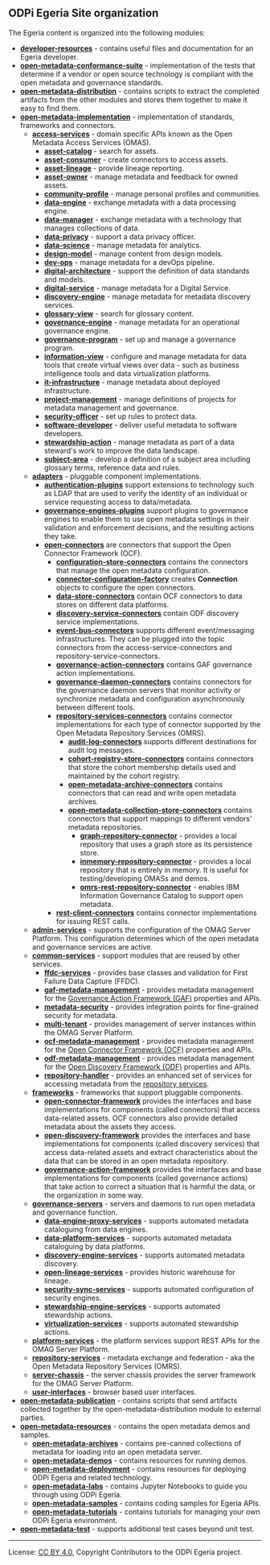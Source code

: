 <!-- SPDX-License-Identifier: CC-BY-4.0 -->
<!-- Copyright Contributors to the ODPi Egeria project. -->


## ODPi Egeria Site organization
  
The Egeria content is organized into the following modules:

* **[developer-resources](developer-resources)** - contains useful files and documentation for an Egeria developer.
* **[open-metadata-conformance-suite](open-metadata-conformance-suite)** - implementation of the tests that determine if a vendor or open source technology is compliant with the open metadata and governance standards.
* **[open-metadata-distribution](open-metadata-distribution)** - contains scripts to extract the completed artifacts from the other modules and stores them together to make it easy to find them.
* **[open-metadata-implementation](open-metadata-implementation)** - implementation of standards, frameworks and connectors.
  * **[access-services](open-metadata-implementation/access-services)** - domain specific APIs known as the Open Metadata Access Services (OMAS).
    * **[asset-catalog](open-metadata-implementation/access-services/asset-catalog)** - search for assets.
    * **[asset-consumer](open-metadata-implementation/access-services/asset-consumer)** - create connectors to access assets.
    * **[asset-lineage](open-metadata-implementation/access-services/asset-lineage)** - provide lineage reporting.
    * **[asset-owner](open-metadata-implementation/access-services/asset-owner)** - manage metadata and feedback for owned assets.
    * **[community-profile](open-metadata-implementation/access-services/community-profile)** - manage personal profiles and communities.
    * **[data-engine](open-metadata-implementation/access-services/data-engine)** - exchange metadata with a data processing engine.
    * **[data-manager](open-metadata-implementation/access-services/data-manager)** - exchange metadata with a technology that manages collections of data.
    * **[data-privacy](open-metadata-implementation/access-services/data-privacy)** - support a data privacy officer.
    * **[data-science](open-metadata-implementation/access-services/data-science)** - manage metadata for analytics.
    * **[design-model](open-metadata-implementation/access-services/design-model)** - manage content from design models.
    * **[dev-ops](open-metadata-implementation/access-services/dev-ops)** - manage metadata for a devOps pipeline.
    * **[digital-architecture](open-metadata-implementation/access-services/digital-architecture)** - support the definition of data standards and models.
    * **[digital-service](open-metadata-implementation/access-services/digital-service)** - manage metadata for a Digital Service.
    * **[discovery-engine](open-metadata-implementation/access-services/discovery-engine)** - manage metadata for metadata discovery services.
    * **[glossary-view](open-metadata-implementation/access-services/glossary-view)** - search for glossary content.
    * **[governance-engine](open-metadata-implementation/access-services/governance-engine)** - manage metadata for an operational governance engine.
    * **[governance-program](open-metadata-implementation/access-services/governance-program)** - set up and manage a governance program.
    * **[information-view](open-metadata-implementation/access-services/information-view)** - configure and manage metadata for data tools that create virtual views over data - such as business intelligence tools and data virtualization platforms.
    * **[it-infrastructure](open-metadata-implementation/access-services/it-infrastructure)** - manage metadata about deployed infrastructure.
    * **[project-management](open-metadata-implementation/access-services/project-management)** - manage definitions of projects for metadata management and governance.
    * **[security-officer](open-metadata-implementation/access-services/security-officer)** - set up rules to protect data.
    * **[software-developer](open-metadata-implementation/access-services/software-developer)** - deliver useful metadata to software developers.
    * **[stewardship-action](open-metadata-implementation/access-services/stewardship-action)** - manage metadata as part of a data steward's work to improve the data landscape.
    * **[subject-area](open-metadata-implementation/access-services/subject-area)** - develop a definition of a subject area including glossary terms, reference data and rules.
  * **[adapters](open-metadata-implementation/adapters)** - pluggable component implementations.
    * **[authentication-plugins](open-metadata-implementation/adapters/authentication-plugins)** support extensions to technology such as LDAP that are used to verify the identity of an individual or service requesting access to data/metadata.
    * **[governance-engines-plugins](open-metadata-implementation/adapters/governance-engines-plugins)** support plugins to governance engines to enable them to use open metadata settings in their validation and enforcement decisions, and the resulting actions they take.
    * **[open-connectors](open-metadata-implementation/adapters/open-connectors)** are connectors that support the Open Connector Framework (OCF).
      * **[configuration-store-connectors](open-metadata-implementation/adapters/open-connectors/configuration-store-connectors)** contains the connectors that manage the open metadata configuration.
      * **[connector-configuration-factory](open-metadata-implementation/adapters/open-connectors/connector-configuration-factory)** creates **Connection** objects to configure the open connectors.
      * **[data-store-connectors](open-metadata-implementation/adapters/open-connectors/data-store-connectors)** contain OCF connectors to data stores on different data platforms.
      * **[discovery-service-connectors](open-metadata-implementation/adapters/open-connectors/discovery-service-connectors)** contain ODF discovery service implementations.
      * **[event-bus-connectors](open-metadata-implementation/adapters/open-connectors/event-bus-connectors)** supports different event/messaging infrastructures.  They can be plugged into the topic connectors from the access-service-connectors and repository-service-connectors.
      * **[governance-action-connectors](open-metadata-implementation/adapters/open-connectors/governance-action-connectors)** contains GAF governance action implementations.
      * **[governance-daemon-connectors](open-metadata-implementation/adapters/open-connectors/governance-daemon-connectors)** contains connectors for the governance daemon servers that monitor activity or synchronize metadata and configuration asynchronously between different tools.
      * **[repository-services-connectors](open-metadata-implementation/adapters/open-connectors/repository-services-connectors)** contains connector implementations for each type of connector supported by the Open Metadata Repository Services (OMRS).
        * **[audit-log-connectors](open-metadata-implementation/adapters/open-connectors/repository-services-connectors/audit-log-connectors)** supports different destinations for audit log messages.
        * **[cohort-registry-store-connectors](open-metadata-implementation/adapters/open-connectors/repository-services-connectors/cohort-registry-store-connectors)** contains connectors that store the cohort membership details used and maintained by the cohort registry.
        * **[open-metadata-archive-connectors](open-metadata-implementation/adapters/open-connectors/repository-services-connectors/open-metadata-archive-connectors)** contains connectors that can read and write open metadata archives.
        * **[open-metadata-collection-store-connectors](open-metadata-implementation/adapters/open-connectors/repository-services-connectors/open-metadata-collection-store-connectors)** contains connectors that support mappings to different vendors' metadata repositories.
          * **[graph-repository-connector](open-metadata-implementation/adapters/open-connectors/repository-services-connectors/open-metadata-collection-store-connectors/graph-repository-connector)** - provides a local repository that uses a graph store as its persistence store.
          * **[inmemory-repository-connector](open-metadata-implementation/adapters/open-connectors/repository-services-connectors/open-metadata-collection-store-connectors/inmemory-repository-connector)** - provides a local repository that is entirely in memory.  It is useful for testing/developing OMASs and demos.
          * **[omrs-rest-repository-connector](open-metadata-implementation/adapters/open-connectors/repository-services-connectors/open-metadata-collection-store-connectors/omrs-rest-repository-connector)** - enables IBM Information Governance Catalog to support open metadata.
      * **[rest-client-connectors](open-metadata-implementation/adapters/open-connectors/rest-client-connectors)** contains connector implementations for issuing REST calls.
  * **[admin-services](open-metadata-implementation/admin-services)** - supports the configuration of the OMAG Server Platform.  This configuration determines which of the open metadata and governance services are active.
  * **[common-services](open-metadata-implementation/common-services)** - support modules that are reused by other services.
    * **[ffdc-services](open-metadata-implementation/common-services/ffdc-services)** - provides base classes and validation for First Failure Data Capture (FFDC).
    * **[gaf-metadata-management](open-metadata-implementation/common-services/gaf-metadata-management)** - provides metadata management for the [Governance Action Framework (GAF)](open-metadata-implementation/frameworks/governance-action-framework) properties and APIs.
    * **[metadata-security](open-metadata-implementation/common-services/metadata-security)** - provides integration points for fine-grained security for metadata.
    * **[multi-tenant](open-metadata-implementation/common-services/multi-tenant)** - provides management of server instances within the OMAG Server Platform.
    * **[ocf-metadata-management](open-metadata-implementation/common-services/ocf-metadata-management)** - provides metadata management for the [Open Connector Framework (OCF)](open-metadata-implementation/frameworks/open-connector-framework) properties and APIs.
    * **[odf-metadata-management](open-metadata-implementation/common-services/odf-metadata-management)** - provides metadata management for the [Open Discovery Framework (ODF)](open-metadata-implementation/frameworks/open-discovery-framework) properties and APIs.
    * **[repository-handler](open-metadata-implementation/common-services/repository-handler)** - provides an enhanced set of services for accessing metadata from the [repository services](open-metadata-implementation/repository-services).
  * **[frameworks](open-metadata-implementation/frameworks)** - frameworks that support pluggable components.
    * **[open-connector-framework](open-metadata-implementation/frameworks/open-connector-framework)** provides the interfaces and base implementations for components (called connectors) that access data-related assets. OCF connectors also provide detailed metadata about the assets they access.
    * **[open-discovery-framework](open-metadata-implementation/frameworks/open-discovery-framework)** provides the interfaces and base implementations for components (called discovery services) that access data-related assets and extract characteristics about the data that can be stored in an open metadata repository.
    * **[governance-action-framework](open-metadata-implementation/frameworks/governance-action-framework)** provides the interfaces and base implementations for components (called governance actions) that take action to correct a situation that is harmful the data, or the organization in some way.
  * **[governance-servers](open-metadata-implementation/governance-servers)** - servers and daemons to run open metadata and governance function.
    * **[data-engine-proxy-services](open-metadata-implementation/governance-servers/data-engine-proxy-services)** - supports automated metadata cataloguing from data engines.
    * **[data-platform-services](open-metadata-implementation/governance-servers/data-platform-services)** - supports automated metadata cataloguing by data platforms.
    * **[discovery-engine-services](open-metadata-implementation/governance-servers/discovery-engine-services)** - supports automated metadata discovery.
    * **[open-lineage-services](open-metadata-implementation/governance-servers/open-lineage-services)** - provides historic warehouse for lineage.
    * **[security-sync-services](open-metadata-implementation/governance-servers/security-sync-services)** - supports automated configuration of security engines.
    * **[stewardship-engine-services](open-metadata-implementation/governance-servers/stewardship-engine-services)** - supports automated stewardship actions.
    * **[virtualization-services](open-metadata-implementation/governance-servers/virtualization-services)** - supports automated stewardship actions.
  * **[platform-services](open-metadata-implementation/platform-services)** - the platform services support REST APIs for the OMAG Server Platform.
  * **[repository-services](open-metadata-implementation/repository-services)** - metadata exchange and federation - aka the Open Metadata Repository Services (OMRS).
  * **[server-chassis](open-metadata-implementation/server-chassis)** - the server chassis provides the server framework for the OMAG Server Platform.
  * **[user-interfaces](open-metadata-implementation/user-interfaces)** - browser based user interfaces.
* **[open-metadata-publication](open-metadata-publication)** - contains scripts that send artifacts collected together by the open-metadata-distribution module to external parties.
* **[open-metadata-resources](open-metadata-resources)** - contains the open metadata demos and samples.
  * **[open-metadata-archives](open-metadata-resources/open-metadata-archives)** - contains pre-canned collections of metadata for loading into an open metadata server.
  * **[open-metadata-demos](open-metadata-resources/open-metadata-demos)** - contains resources for running demos.
  * **[open-metadata-deployment](open-metadata-resources/open-metadata-deployment)** - contains resources for deploying ODPi Egeria and related technology.
  * **[open-metadata-labs](open-metadata-resources/open-metadata-labs)** - contains Jupyter Notebooks to guide you through using ODPi Egeria.
  * **[open-metadata-samples](open-metadata-resources/open-metadata-samples)** - contains coding samples for Egeria APIs.
  * **[open-metadata-tutorials](open-metadata-resources/open-metadata-tutorials)** - contains tutorials for managing your own ODPi Egeria environment.
* **[open-metadata-test](open-metadata-test)** - supports additional test cases beyond unit test.


----
License: [CC BY 4.0](https://creativecommons.org/licenses/by/4.0/),
Copyright Contributors to the ODPi Egeria project.